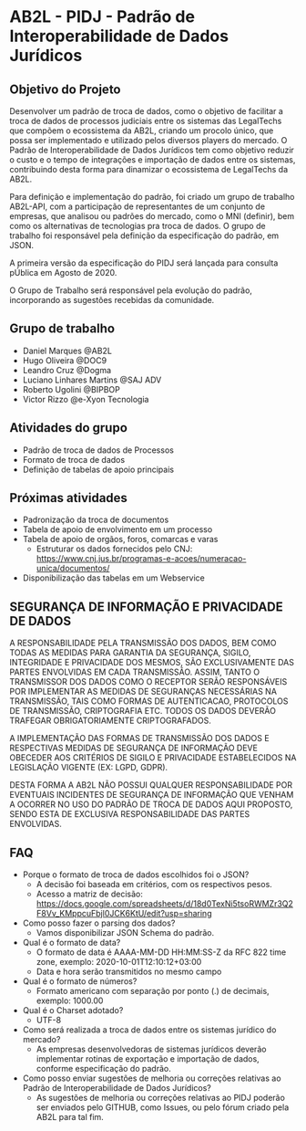 # AB2L - PIDJ - Padrão de Interoperabilidade de Dados Jurídicos

## Objetivo do Projeto

Desenvolver um padrão de troca de dados, como o objetivo de facilitar a troca de dados de processos judiciais entre os sistemas das LegalTechs que compõem o ecossistema da AB2L, criando um procolo único, que possa ser implementado e utilizado pelos diversos players do mercado. O Padrão de Interoperabilidade de Dados Jurídicos tem como objetivo reduzir o custo e o tempo de integrações e importação de dados entre os sistemas, contribuindo desta forma para dinamizar o ecossistema de LegalTechs da AB2L.

Para definição e implementação do padrão, foi criado um grupo de trabalho AB2L-API, com a participação de representantes de um conjunto de empresas, que analisou ou padrões do mercado, como o MNI (definir), bem como os alternativas de tecnologias pra troca de dados. O grupo de trabalho foi responsável pela definição da especificação do padrão, em JSON.  

A primeira versão da especificação do PIDJ será lançada para consulta pÚblica em Agosto de 2020. 

O Grupo de Trabalho será responsável pela evolução do padrão, incorporando as sugestões recebidas da comunidade. 

## Grupo de trabalho
* Daniel Marques @AB2L
* Hugo Oliveira @DOC9
* Leandro Cruz @Dogma
* Luciano Linhares Martins @SAJ ADV
* Roberto Ugolini @BIPBOP
* Victor Rizzo @e-Xyon Tecnologia

## Atividades do grupo
* Padrão de troca de dados de Processos
* Formato de troca de dados
* Definição de tabelas de apoio principais


## Próximas atividades
* Padronização da troca de documentos
* Tabela de apoio de envolvimento em um processo
* Tabela de apoio de orgãos, foros, comarcas e varas
    * Estruturar os dados fornecidos pelo CNJ: https://www.cnj.jus.br/programas-e-acoes/numeracao-unica/documentos/
* Disponibilização das tabelas em um Webservice


## SEGURANÇA DE INFORMAÇÃO E PRIVACIDADE DE DADOS

A RESPONSABILIDADE PELA TRANSMISSÃO DOS DADOS, BEM COMO TODAS AS MEDIDAS PARA GARANTIA DA SEGURANÇA, SIGILO, INTEGRIDADE E PRIVACIDADE DOS MESMOS, SÃO EXCLUSIVAMENTE DAS PARTES ENVOLVIDAS EM CADA TRANSMISSÃO. ASSIM, TANTO O TRANSMISSOR DOS DADOS COMO O RECEPTOR SERÃO RESPONSÁVEIS POR IMPLEMENTAR AS MEDIDAS DE SEGURANÇAS NECESSÁRIAS NA TRANSMISSÃO, TAIS COMO FORMAS DE AUTENTICACAO, PROTOCOLOS DE TRANSMISSÃO, CRIPTOGRAFIA ETC. TODOS OS DADOS DEVERÃO TRAFEGAR OBRIGATORIAMENTE CRIPTOGRAFADOS.

A IMPLEMENTAÇÃO DAS FORMAS DE TRANSMISSÃO DOS DADOS E RESPECTIVAS MEDIDAS DE SEGURANÇA DE INFORMAÇÃO DEVE OBECEDER AOS CRITÉRIOS DE SIGILO E PRIVACIDADE ESTABELECIDOS NA LEGISLAÇÃO VIGENTE (EX: LGPD, GDPR). 

DESTA FORMA A AB2L NÃO POSSUI QUALQUER RESPONSABILIDADE POR EVENTUAIS INCIDENTES DE SEGURANÇA DE INFORMAÇÃO QUE VENHAM A OCORRER NO USO DO PADRÃO DE TROCA DE DADOS AQUI PROPOSTO, SENDO ESTA DE EXCLUSIVA RESPONSABILIDADE DAS PARTES ENVOLVIDAS. 


## FAQ
* Porque o formato de troca de dados escolhidos foi o JSON? 
    * A decisão foi baseada em critérios, com os respectivos pesos. 
    * Acesso a matriz de decisão: https://docs.google.com/spreadsheets/d/18d0TexNi5tsoRWMZr3Q2F8Vv_KMppcuFbjl0JCK6KtU/edit?usp=sharing
* Como posso fazer o parsing dos dados?
    * Vamos disponibilizar JSON Schema do padrão.
* Qual é o formato de data?
    * O formato de data é AAAA-MM-DD HH:MM:SS-Z da RFC 822 time zone, exemplo: 2020-10-01T12:10:12+03:00
    * Data e hora serão transmitidos no mesmo campo
* Qual é o formato de números?
    * Formato americano com separação por ponto (.) de decimais, exemplo:  1000.00
* Qual é o Charset adotado?
    * UTF-8
* Como será realizada a troca de dados entre os sistemas jurídico do mercado?
    * As empresas desenvolvedoras de sistemas jurídicos deverão implementar rotinas de exportação e importação de dados, conforme especificação do padrão. 
* Como posso enviar sugestões de melhoria ou correções relativas ao Padrão de Interoperabilidade de Dados Jurídicos? 
    * As sugestões de melhoria ou correções relativas ao PIDJ poderão ser enviados pelo GITHUB, como Issues, ou pelo fórum criado pela AB2L para tal fim. 
    
    

